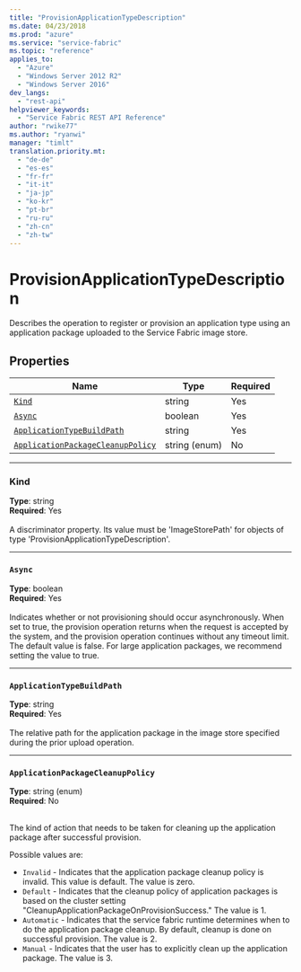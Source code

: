 ```yaml
---
title: "ProvisionApplicationTypeDescription"
ms.date: 04/23/2018
ms.prod: "azure"
ms.service: "service-fabric"
ms.topic: "reference"
applies_to: 
  - "Azure"
  - "Windows Server 2012 R2"
  - "Windows Server 2016"
dev_langs: 
  - "rest-api"
helpviewer_keywords: 
  - "Service Fabric REST API Reference"
author: "rwike77"
ms.author: "ryanwi"
manager: "timlt"
translation.priority.mt: 
  - "de-de"
  - "es-es"
  - "fr-fr"
  - "it-it"
  - "ja-jp"
  - "ko-kr"
  - "pt-br"
  - "ru-ru"
  - "zh-cn"
  - "zh-tw"
---
```

# ProvisionApplicationTypeDescription

Describes the operation to register or provision an application type using an application package uploaded to the Service Fabric image store.

## Properties
| Name | Type | Required |
| --- | --- | --- |
| [`Kind`](#kind) | string | Yes |
| [`Async`](#async) | boolean | Yes |
| [`ApplicationTypeBuildPath`](#applicationtypebuildpath) | string | Yes |
| [`ApplicationPackageCleanupPolicy`](#applicationpackagecleanuppolicy) | string (enum) | No |

____
### Kind
__Type__: string <br/>
__Required__: Yes <br/>
<br/>
A discriminator property. Its value must be 'ImageStorePath' for objects of type 'ProvisionApplicationTypeDescription'.

____
### `Async`
__Type__: boolean <br/>
__Required__: Yes<br/>
<br/>
Indicates whether or not provisioning should occur asynchronously. When set to true, the provision operation returns when the request is accepted by the system, and the provision operation continues without any timeout limit. The default value is false. For large application packages, we recommend setting the value to true.

____
### `ApplicationTypeBuildPath`
__Type__: string <br/>
__Required__: Yes<br/>
<br/>
The relative path for the application package in the image store specified during the prior upload operation.

____
### `ApplicationPackageCleanupPolicy`
__Type__: string (enum) <br/>
__Required__: No<br/>
<br/>


The kind of action that needs to be taken for cleaning up the application package after successful provision.

Possible values are: 

  - `Invalid` - Indicates that the application package cleanup policy is invalid. This value is default. The value is zero.
  - `Default` - Indicates that the cleanup policy of application packages is based on the cluster setting "CleanupApplicationPackageOnProvisionSuccess." The value is 1.
  - `Automatic` - Indicates that the service fabric runtime determines when to do the application package cleanup. By default, cleanup is done on successful provision. The value is 2.
  - `Manual` - Indicates that the user has to explicitly clean up the application package. The value is 3.


